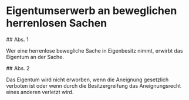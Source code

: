 # Eigentumserwerb an beweglichen herrenlosen Sachen



\#\# Abs. 1

 Wer eine herrenlose bewegliche Sache in Eigenbesitz nimmt, erwirbt das Eigentum an der Sache.

\#\# Abs. 2

 Das Eigentum wird nicht erworben, wenn die Aneignung gesetzlich verboten ist oder wenn durch die Besitzergreifung das Aneignungsrecht eines anderen verletzt wird. 


